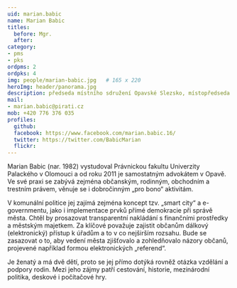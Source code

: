 ```yaml
---
uid: marian.babic
name: Marian Babic
titles:
  before: Mgr.
  after:
category:
- pms
- pks
ordpms: 2
ordpks: 4
img: people/marian-babic.jpg   # 165 x 220
heroImg: header/panorama.jpg
description: předseda místního sdružení Opavské Slezsko, místopředseda krajského sdružení Moravskoslezského kraje       	# kratký popis, max 160 znaků
mail:
- marian.babic@pirati.cz
mob: +420 776 376 035
profiles:
  github:                 
  facebook: https://www.facebook.com/marian.babic.16/
  twitter: https://twitter.com/BabicMarian
  flickr:
---
```


Marian Babic (nar. 1982) vystudoval Právnickou fakultu Univerzity Palackého v Olomouci a od roku 2011 je samostatným advokátem v Opavě. Ve své praxi se zabývá zejména občanským, rodinným, obchodním a trestním právem, věnuje se i dobročinným „pro bono“ aktivitám.

V komunální politice jej zajímá zejména koncept tzv. „smart city“ a e-governmentu, jako i implementace prvků přímé demokracie při správě města. Chtěl by prosazovat transparentní nakládání s finančními prostředky a městským majetkem. Za klíčové považuje zajistit občanům dálkový (elektronický) přístup k úřadům a to v co nejširším rozsahu. Bude se zasazovat o to, aby vedení města zjišťovalo a zohledňovalo názory občanů, projevené například formou elektronických „referend“.

Je ženatý a má dvě dětí, proto se jej přímo dotýká rovněž otázka vzdělání a podpory rodin. Mezi jeho zájmy patří cestování, historie, mezinárodní politika, deskové i počítačové hry.
